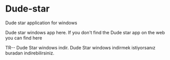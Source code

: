 # Dude-star
Dude star application for windows

Dude star windows app here. If you don't find the Dude star app on the web you can find here


TR--
Dude Star windows indir. Dude Star windows indirmek istiyorsanız buradan indirebilirsiniz.
